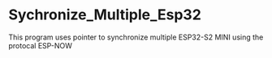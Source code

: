 # Sychronize_Multiple_Esp32

This  program uses pointer to synchronize  multiple ESP32-S2 MINI using the  protocal ESP-NOW
